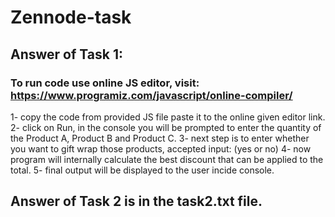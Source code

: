 # Zennode-task

## Answer of Task 1:
### To run code use online JS editor, visit: https://www.programiz.com/javascript/online-compiler/
1- copy the code from provided JS file paste it to the online given editor link.
2- click on Run, in the console you will be prompted to enter the quantity of the Product A, Product B and Product C.
3- next step is to enter whether you want to gift wrap those products, accepted input: (yes or no)
4- now program will internally calculate the best discount that can be applied to the total.
5- final output will be displayed to the user incide console.

## Answer of Task 2 is in the task2.txt file.
